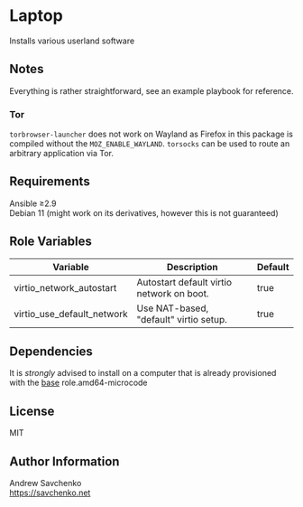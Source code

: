 # Laptop

Installs various userland software

## Notes

Everything is rather straightforward, see an example playbook for reference.

### Tor

`torbrowser-launcher` does not work on Wayland as Firefox in this package is compiled without the `MOZ_ENABLE_WAYLAND`.
`torsocks` can be used to route an arbitrary application via Tor.

## Requirements

Ansible ≥2.9  
Debian 11 (might work on its derivatives, however this is not guaranteed)

## Role Variables

| Variable                   | Description                                                | Default                  |
|----------------------------|------------------------------------------------------------|--------------------------|
| virtio_network_autostart   | Autostart default virtio network on boot.                  | true                     |
| virtio_use_default_network | Use NAT-based, "default" virtio setup.                     | true                     |


## Dependencies
It is *strongly* advised to install on a computer that is already provisioned with the [base](https://github.com/savchenko/debian/roles/base/README.md) role.amd64-microcode

## License
MIT

## Author Information
Andrew Savchenko  
https://savchenko.net
